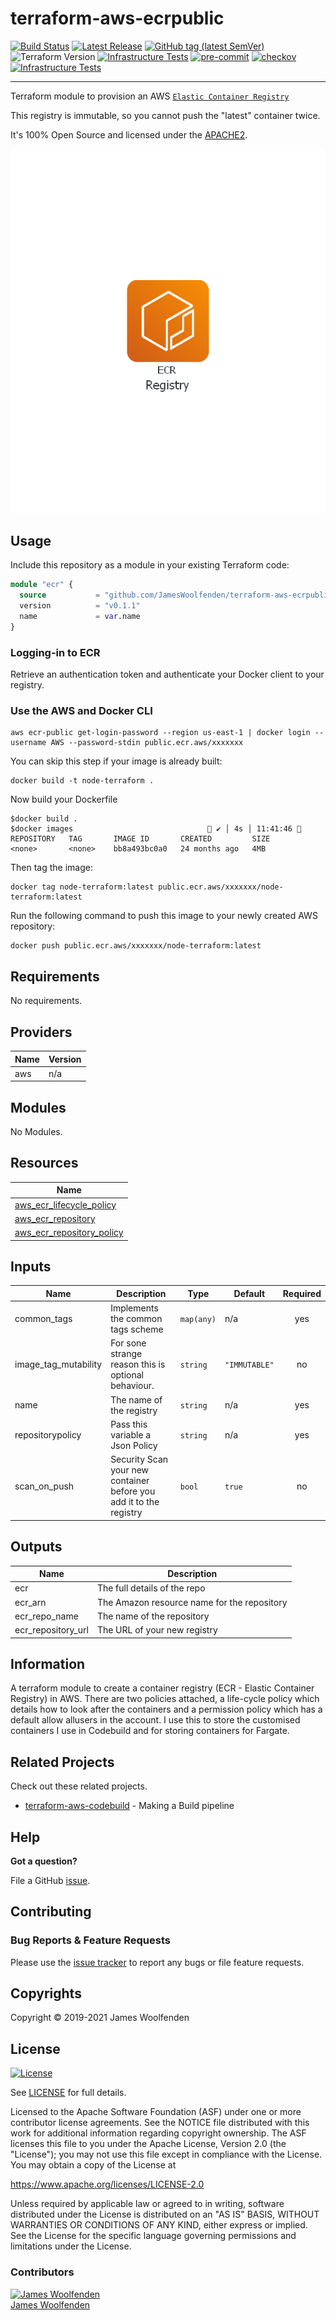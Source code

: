 # terraform-aws-ecrpublic

[![Build Status](https://github.com/JamesWoolfenden/terraform-aws-ecrpublic/workflows/Verify%20and%20Bump/badge.svg?branch=master)](https://github.com/JamesWoolfenden/terraform-aws-ecrpublic)
[![Latest Release](https://img.shields.io/github/release/JamesWoolfenden/terraform-aws-ecrpublic.svg)](https://github.com/JamesWoolfenden/terraform-aws-ecrpublic/releases/latest)
[![GitHub tag (latest SemVer)](https://img.shields.io/github/tag/JamesWoolfenden/terraform-aws-apigateway.svg?label=latest)](https://github.com/JamesWoolfenden/terraform-aws-apigateway/releases/latest)
![Terraform Version](https://img.shields.io/badge/tf-%3E%3D0.14.0-blue.svg)
[![Infrastructure Tests](https://www.bridgecrew.cloud/badges/github/JamesWoolfenden/terraform-aws-apigateway/cis_aws)](https://www.bridgecrew.cloud/link/badge?vcs=github&fullRepo=JamesWoolfenden%2Fterraform-aws-apigateway&benchmark=CIS+AWS+V1.2)
[![pre-commit](https://img.shields.io/badge/pre--commit-enabled-brightgreen?logo=pre-commit&logoColor=white)](https://github.com/pre-commit/pre-commit)
[![checkov](https://img.shields.io/badge/checkov-verified-brightgreen)](https://www.checkov.io/)
[![Infrastructure Tests](https://www.bridgecrew.cloud/badges/github/jameswoolfenden/terraform-aws-apigateway/general)](https://www.bridgecrew.cloud/link/badge?vcs=github&fullRepo=JamesWoolfenden%2Fterraform-aws-apigateway&benchmark=INFRASTRUCTURE+SECURITY)

---
Terraform module to provision an AWS [`Elastic Container Registry`](https://aws.amazon.com/ecr/)

This registry is immutable, so you cannot push the "latest" container twice.

It's 100% Open Source and licensed under the [APACHE2](LICENSE).

![alt text](./diagram/registry.png)

## Usage

Include this repository as a module in your existing Terraform code:

```terraform
module "ecr" {
  source           = "github.com/JamesWoolfenden/terraform-aws-ecrpublic"
  version          = "v0.1.1"
  name             = var.name
}
```

### Logging-in to ECR

Retrieve an authentication token and authenticate your Docker client to your registry.

### Use the AWS and Docker CLI

```cli
aws ecr-public get-login-password --region us-east-1 | docker login --username AWS --password-stdin public.ecr.aws/xxxxxxx
```

You can skip this step if your image is already built:

```cli
docker build -t node-terraform .
```

Now build your Dockerfile

```shell
$docker build .
$docker images                               ✔ │ 4s │ 11:41:46 
REPOSITORY   TAG       IMAGE ID       CREATED         SIZE
<none>       <none>    bb8a493bc0a0   24 months ago   4MB
```

Then tag the image:

```shell
docker tag node-terraform:latest public.ecr.aws/xxxxxxx/node-terraform:latest
```

Run the following command to push this image to your newly created AWS repository:

```cli
docker push public.ecr.aws/xxxxxxx/node-terraform:latest
```

<!-- BEGINNING OF PRE-COMMIT-TERRAFORM DOCS HOOK -->
## Requirements

No requirements.

## Providers

| Name | Version |
|------|---------|
| aws | n/a |

## Modules

No Modules.

## Resources

| Name |
|------|
| [aws_ecr_lifecycle_policy](https://registry.terraform.io/providers/hashicorp/aws/latest/docs/resources/ecr_lifecycle_policy) |
| [aws_ecr_repository](https://registry.terraform.io/providers/hashicorp/aws/latest/docs/resources/ecr_repository) |
| [aws_ecr_repository_policy](https://registry.terraform.io/providers/hashicorp/aws/latest/docs/resources/ecr_repository_policy) |

## Inputs

| Name | Description | Type | Default | Required |
|------|-------------|------|---------|:--------:|
| common\_tags | Implements the common tags scheme | `map(any)` | n/a | yes |
| image\_tag\_mutability | For sone strange reason this is optional behaviour. | `string` | `"IMMUTABLE"` | no |
| name | The name of the registry | `string` | n/a | yes |
| repositorypolicy | Pass this variable a Json Policy | `string` | n/a | yes |
| scan\_on\_push | Security Scan your new container before you add it to the registry | `bool` | `true` | no |

## Outputs

| Name | Description |
|------|-------------|
| ecr | The full details of the repo |
| ecr\_arn | The Amazon resource name for the repository |
| ecr\_repo\_name | The name of the repository |
| ecr\_repository\_url | The URL of your new registry |
<!-- END OF PRE-COMMIT-TERRAFORM DOCS HOOK -->

## Information

A terraform module to create a container registry (ECR - Elastic Container Registry) in AWS.
There are two policies attached, a life-cycle policy which details how to look after the containers and a permission policy which has a default allow allusers in the account.
I use this to store the customised containers I use in Codebuild and for storing containers for Fargate.

## Related Projects

Check out these related projects.

- [terraform-aws-codebuild](https://github.com/jameswoolfenden/terraform-aws-codebuild) - Making a Build pipeline

## Help

**Got a question?**

File a GitHub [issue](https://github.com/jameswoolfenden/terraform-aws-ecrpublic/issues).

## Contributing

### Bug Reports & Feature Requests

Please use the [issue tracker](https://github.com/jameswoolfenden/terraform-aws-ecrpublic/issues) to report any bugs or file feature requests.

## Copyrights

Copyright © 2019-2021 James Woolfenden

## License

[![License](https://img.shields.io/badge/License-Apache%202.0-blue.svg)](https://opensource.org/licenses/Apache-2.0)

See [LICENSE](LICENSE) for full details.

Licensed to the Apache Software Foundation (ASF) under one
or more contributor license agreements. See the NOTICE file
distributed with this work for additional information
regarding copyright ownership. The ASF licenses this file
to you under the Apache License, Version 2.0 (the
"License"); you may not use this file except in compliance
with the License. You may obtain a copy of the License at

<https://www.apache.org/licenses/LICENSE-2.0>

Unless required by applicable law or agreed to in writing,
software distributed under the License is distributed on an
"AS IS" BASIS, WITHOUT WARRANTIES OR CONDITIONS OF ANY
KIND, either express or implied. See the License for the
specific language governing permissions and limitations
under the License.

### Contributors

[![James Woolfenden][jameswoolfenden_avatar]][jameswoolfenden_homepage]<br/>[James Woolfenden][jameswoolfenden_homepage]

[jameswoolfenden_homepage]: https://github.com/jameswoolfenden
[jameswoolfenden_avatar]: https://github.com/jameswoolfenden.png?size=150
[github]: https://github.com/jameswoolfenden
[linkedin]: https://www.linkedin.com/in/jameswoolfenden/
[twitter]: https://twitter.com/JimWoolfenden
[share_twitter]: https://twitter.com/intent/tweet/?text=terraform-aws-ecrpublic&url=https://github.com/jameswoolfenden/terraform-aws-ecrpublic
[share_linkedin]: https://www.linkedin.com/shareArticle?mini=true&title=terraform-aws-ecrpublic&url=https://github.com/jameswoolfenden/terraform-aws-ecrpublic
[share_reddit]: https://reddit.com/submit/?url=https://github.com/jameswoolfenden/terraform-aws-ecrpublic
[share_facebook]: https://facebook.com/sharer/sharer.php?u=https://github.com/jameswoolfenden/terraform-aws-ecrpublic
[share_email]: mailto:?subject=terraform-aws-ecrpublic&body=https://github.com/jameswoolfenden/terraform-aws-ecrpublic
